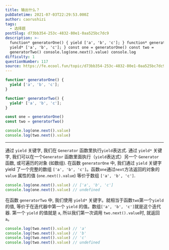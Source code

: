 ```yaml
---
title: 输出什么？
pubDatetime: 2021-07-03T22:29:53.000Z
author: caorushizi
tags:
  - 选择题
postSlug: d73bb354-253c-4832-80e1-0aa525bc7dc9
description: >-
  function* generatorOne() { yield ['a', 'b', 'c']; } function* generatorTwo() {
  yield* ['a', 'b', 'c']; } const one = generatorOne() const two =
  generatorTwo() console.log(one.next().value) console.log
difficulty: 1
questionNumber: 117
source: https://fe.ecool.fun/topic/d73bb354-253c-4832-80e1-0aa525bc7dc9
---
```


```javascript
function* generatorOne() {
  yield ['a', 'b', 'c'];
}

function* generatorTwo() {
  yield* ['a', 'b', 'c'];
}

const one = generatorOne()
const two = generatorTwo()

console.log(one.next().value)
console.log(two.next().value)
```

---

通过 `yield` 关键字, 我们在 `Generator` 函数里执行`yield`表达式. 通过 `yield*` 关键字, 我们可以在一个`Generator` 函数里面执行（`yield`表达式）另一个 `Generator` 函数, 或可遍历的对象 (如数组).
在函数 `generatorOne` 中, 我们通过 `yield` 关键字 yield 了一个完整的数组 `['a', 'b', 'c']`。函数`one`通过`next`方法返回的对象的`value` 属性的值 (`one.next().value`) 等价于数组 `['a', 'b', 'c']`.
```javascript
console.log(one.next().value) // ['a', 'b', 'c']
console.log(one.next().value) // undefined
```
在函数 `generatorTwo` 中, 我们使用 `yield*` 关键字。就相当于函数`two`第一个`yield`的值, 等价于在迭代器中第一个 `yield` 的值。数组`['a', 'b', 'c']`就是这个迭代器. 第一个 `yield` 的值就是 `a`, 所以我们第一次调用 `two.next().value`时, 就返回`a`。
```javascript
console.log(two.next().value) // 'a'
console.log(two.next().value) // 'b'
console.log(two.next().value) // 'c'
console.log(two.next().value) // undefined
```

